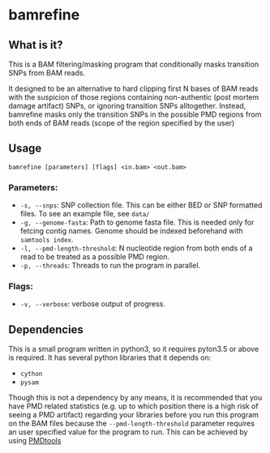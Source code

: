 # bamrefine

## What is it?

This is a BAM filtering/masking program that conditionally masks
transition SNPs from BAM reads. 

It designed to be an alternative to hard clipping first N bases 
of BAM reads with the suspicion of those regions containing 
non-authentic (post mortem damage artifact) SNPs, or 
ignoring transition SNPs alltogether. Instead, bamrefine masks 
only the transition SNPs in the possible PMD regions from both 
ends of BAM reads (scope of the region specified by the user)

## Usage

```bamrefine [parameters] [flags] <in.bam> <out.bam>```

### Parameters:

  * `-s, --snps`: SNP collection file. This can be either
    BED or SNP formatted files. To see an example file, see
    ```data/```
  * `-g, --genome-fasta`: Path to genome fasta file. This
    is needed only for fetcing contig names. Genome should be
    indexed beforehand with `samtools index`.
  * `-l, --pmd-length-threshold`: N nucleotide region from
    both ends of a read to be treated as a possible PMD region.
  * `-p, --threads`: Threads to run the program in parallel.

### Flags:

  * `-v, --verbose`: verbose output of progress.
  
## Dependencies

This is a small program written in python3, so it requires pyton3.5
or above is required. It has several python libraries that it depends
on:

  * `cython`
  * `pysam`

Though this is not a dependency by any means, it is recommended that you
have PMD related statistics (e.g. up to which position there is a high 
risk of seeing a PMD artifact) regarding your libraries before you run this
program on the BAM files because the `--pmd-length-threshold` parameter
requires an user specified value for the program to run. This can be achieved
by using [PMDtools](https://github.com/pontussk/PMDtools)
